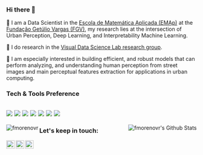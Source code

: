 ### Hi there 👋

<!--
**fmorenovr/fmorenovr** is a ✨ _special_ ✨ repository because its `README.md` (this file) appears on your GitHub profile.

Here are some ideas to get you started:

- 🔭 I’m currently working on ...
- 🌱 I’m currently learning ...
- 👯 I’m looking to collaborate on ...
- 🤔 I’m looking for help with ...
- 💬 Ask me about ...
- 📫 How to reach me: ...
- 😄 Pronouns: ...
- ⚡ Fun fact: ...
-->

🔭 I am a Data Scientist in the [Escola de Matemática Aplicada (EMAp)](https://emap.fgv.br/) at the [Fundação Getúlio Vargas (FGV)](https://portal.fgv.br/), my research lies at the intersection of Urban Perception, Deep Learning, and Interpretability Machine Learning.

👯 I do research in the [Visual Data Science Lab research group](https://github.com/visual-ds).

💬 I am especially interested in building efficient, and robust models that can perform analyzing, and understanding human perception from street images and main perceptual features extraction for applications in urban computing.


### Tech & Tools Preference
<img src="https://img.shields.io/badge/-Python-black?style=flat&logo=python&logoColor=white"> <img src="https://img.shields.io/badge/-C%20&%20C++-659ad2?style=flat&logo=c%2B%2B&logoColor=ffffff"> <img src="https://img.shields.io/badge/Pytorch-black?style=flat&logo=pytorch&logoColor=white"> <img src="https://img.shields.io/badge/Google%20Colab-yellowgreen?style=flat&logo=google%20colab&logoColor=white"> <img src="http://img.shields.io/badge/-VS%20Code-007ACC?style=flat&logo=visual%20studio%20code&logoColor=white"> <img src="http://img.shields.io/badge/-Github-000000?style=flat&logo=github&logoColor=FFFFFF">
<img src="https://img.shields.io/badge/-Django-logo">
---
<p><img align="left" src="https://github-readme-stats.vercel.app/api/top-langs/?username=fmorenovr&langs_count=10&theme=tokyonight&layout=compact" alt="fmorenovr" /></p>
<img align="right" alt="fmorenovr's Github Stats" src="https://github-readme-stats.vercel.app/api?username=fmorenovr&show_icons=true&hide_border=true&theme=tokyonight" />


### Let's keep in touch:

<!--[<img align="left" alt="codeSTACKr.com" width="22px" src="https://raw.githubusercontent.com/iconic/open-iconic/master/svg/globe.svg" />][website]-->
<!--[<img align="left" alt="codeSTACKr | YouTube" width="22px" src="https://cdn.jsdelivr.net/npm/simple-icons@v3/icons/youtube.svg" />][youtube] -->
[<img align="left" alt="codeSTACKr | LinkedIn" width="22px" src="https://cdn.jsdelivr.net/npm/simple-icons@v3/icons/linkedin.svg" />][linkedin]
[<img align="left" alt="codeSTACKr | Twitter" width="22px" src="https://cdn.jsdelivr.net/npm/simple-icons@v3/icons/twitter.svg" />][twitter]
[<img align="left" alt="codeSTACKr | Instagram" width="22px" src="https://cdn.jsdelivr.net/npm/simple-icons@v3/icons/instagram.svg" />][instagram]

<br />

[twitter]: https://twitter.com/fmorenovr
[instagram]: https://www.instagram.com/famveer/
[linkedin]: https://www.linkedin.com/in/fmorenovr/
